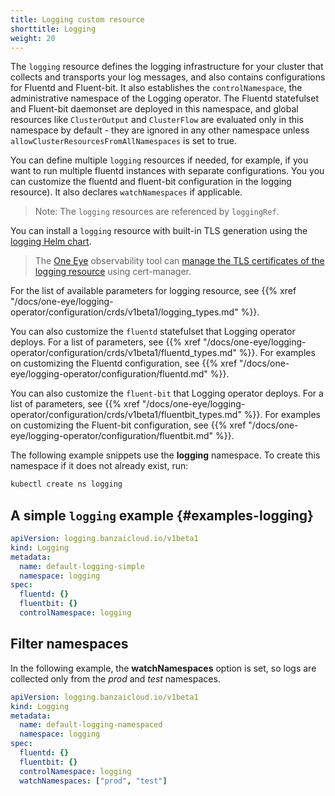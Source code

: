 ```yaml
---
title: Logging custom resource
shorttitle: Logging
weight: 20
---
```


The `logging` resource defines the logging infrastructure for your cluster that collects and transports your log messages, and also contains configurations for Fluentd and Fluent-bit. It also establishes the `controlNamespace`, the administrative namespace of the Logging operator. The Fluentd statefulset and Fluent-bit daemonset are deployed in this namespace, and global resources like `ClusterOutput` and `ClusterFlow` are evaluated only in this namespace by default - they are ignored in any other namespace unless `allowClusterResourcesFromAllNamespaces` is set to true.

You can define multiple `logging` resources if needed, for example, if you want to run multiple fluentd instances with separate configurations.
You you can customize the fluentd and fluent-bit configuration in the logging resource). It also declares `watchNamespaces` if applicable.

> Note: The `logging` resources are referenced by `loggingRef`.

You can install a `logging` resource with built-in TLS generation using the [logging Helm chart](https://github.com/banzaicloud/logging-operator/tree/master/charts/logging-operator-logging).

> The [One Eye](/products/one-eye/) observability tool can [manage the TLS certificates of the logging resource](/docs/one-eye/tls/) using cert-manager.

For the list of available parameters for logging resource, see {{% xref "/docs/one-eye/logging-operator/configuration/crds/v1beta1/logging_types.md" %}}.

You can also customize the `fluentd` statefulset that Logging operator deploys. For a list of parameters, see {{% xref "/docs/one-eye/logging-operator/configuration/crds/v1beta1/fluentd_types.md" %}}. For examples on customizing the Fluentd configuration, see {{% xref "/docs/one-eye/logging-operator/configuration/fluentd.md" %}}.

You can also customize the `fluent-bit` that Logging operator deploys. For a list of parameters, see {{% xref "/docs/one-eye/logging-operator/configuration/crds/v1beta1/fluentbit_types.md" %}}. For examples on customizing the Fluent-bit configuration, see {{% xref "/docs/one-eye/logging-operator/configuration/fluentbit.md" %}}.

The following example snippets use the **logging** namespace. To create this namespace if it does not already exist, run:

```bash
kubectl create ns logging
```

## A simple `logging` example {#examples-logging}

```yaml
apiVersion: logging.banzaicloud.io/v1beta1
kind: Logging
metadata:
  name: default-logging-simple
  namespace: logging
spec:
  fluentd: {}
  fluentbit: {}
  controlNamespace: logging
```

## Filter namespaces

In the following example, the **watchNamespaces** option is set, so logs are collected only from the *prod* and *test* namespaces.

```yaml
apiVersion: logging.banzaicloud.io/v1beta1
kind: Logging
metadata:
  name: default-logging-namespaced
  namespace: logging
spec:
  fluentd: {}
  fluentbit: {}
  controlNamespace: logging
  watchNamespaces: ["prod", "test"]
```
